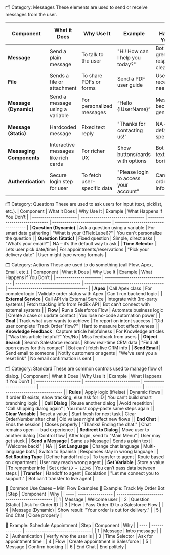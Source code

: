 🗂 Category: Messages
These elements are used to send or receive messages from the user.

| Component                | What it Does                         | Why Use It                  | Example                               | What Happens if You Don’t              |
| ------------------------ | ------------------------------------ | --------------------------- | ------------------------------------- | -------------------------------------- |
| **Message**              | Send a plain message                 | To talk to the user         | "Hi! How can I help you today?"       | Bot won’t greet or respond clearly     |
| **File**                 | Sends a file or attachment           | To share PDFs or forms      | Send a PDF user guide                 | User may not receive needed docs       |
| **Message (Dynamic)**    | Send a message using a variable      | For personalized messages   | “Hello {!UserName}”                   | Messages become generic                |
| **Message (Static)**     | Hardcoded message                    | Fixed text reply            | "Thanks for contacting us!"           | NA – this is default way to speak      |
| **Messaging Components** | Interactive messages like rich cards | For richer UX               | Show buttons/cards with options       | Bot may feel text-only, boring         |
| **Authentication**       | Secure login step for user           | To fetch user-specific data | "Please login to access your account" | Can't show order/account info securely |

🗂 Category: Questions
These are used to ask users for input (text, picklist, etc.).
| Component              | What it Does                    | Why Use It                    | Example                       | What Happens if You Don’t          |
| ---------------------- | ------------------------------- | ----------------------------- | ----------------------------- | ---------------------------------- |
| **Question (Dynamic)** | Ask a question using a variable | For smart data gathering      | "What is your {!FieldLabel}?" | You can't personalize the question |
| **Question (Static)**  | Fixed question                  | Simple, direct asks           | "What’s your email?"          | NA – it’s the default way to ask   |
| **Time Selector**      | Lets user pick date/time        | For appointments/reservations | "Pick your delivery date"     | User might type wrong formats      |


🗂 Category: Actions
These are used to do something (call Flow, Apex, Email, etc.).
| Component              | What it Does                     | Why Use It                       | Example                                 | What Happens if You Don’t               |
| ---------------------- | -------------------------------- | -------------------------------- | --------------------------------------- | --------------------------------------- |
| **Apex**               | Call Apex class                  | For complex logic                | Validate order status with Apex         | Can't run backend logic                 |
| **External Service**   | Call API via External Service    | Integrate with 3rd-party systems | Fetch tracking info from FedEx API      | Bot can't connect with external systems |
| **Flow**               | Run a Salesforce Flow            | Automate business logic          | Create a case or update contact         | You lose no-code automation power       |
| **Goal**               | Track what user wants to achieve | To report on intent success      | "Did user complete ‘Track Order’ flow?" | Hard to measure bot effectiveness       |
| **Knowledge Feedback** | Capture article helpfulness      | For Knowledge articles           | “Was this article helpful?” Yes/No      | Miss feedback from users                |
| **Object Search**      | Search Salesforce records        | Show real-time CRM data          | "Find all open cases for this contact"  | Bot can’t fetch live CRM info           |
| **Send Email**         | Send email to someone            | Notify customers or agents       | "We've sent you a reset link"           | No email confirmation is sent           |

🗂 Category: Standard
These are common controls used to manage flow of dialog.
| Component              | What it Does                | Why Use It                | Example                                            | What Happens if You Don’t             |
| ---------------------- | --------------------------- | ------------------------- | -------------------------------------------------- | ------------------------------------- |
| **Rules**              | Apply logic (if/else)       | Dynamic flows             | If order ID exists, show tracking; else ask for ID | You can’t build smart branching logic |
| **Call Dialog**        | Reuse another dialog        | Avoid repetition          | "Call shipping dialog again"                       | You must copy-paste same steps again  |
| **Clear Variable**     | Reset a value               | Start fresh for next task | Clear OrderNumber after chat                       | Old values might affect new flows     |
| **End Chat**           | Ends the session            | Closes properly           | "Thanks! Ending the chat."                         | Chat remains open — bad experience    |
| **Redirect to Dialog** | Move user to another dialog | Control flow              | After login, send to “Main Menu”                   | User may get stuck                    |
| **Send a Message**     | Same as Message             | Sends a plain text        | "Welcome back!"                                    | NA                                    |
| **Set Language**       | Change chat language        | Multi-language bots       | Switch to Spanish                                  | Responses stay in wrong language      |
| **Set Routing Type**   | Define handoff rules        | To transfer to agent      | Route based on department                          | User may reach wrong agent            |
| **Set Variable**       | Store a value               | To remember info          | Set `OrderID = 12345`                              | You can’t pass data between steps     |
| **Transfer**           | Handoff to agent            | Escalation                | "Let me connect you to support."                   | Bot can’t transfer to live agent      |



🔁 Common Use Cases – Mini Flow Examples
🔷 Example: Track My Order Bot
| Step | Component         | Why                                            |
| ---- | ----------------- | ---------------------------------------------- |
| 1    | Message           | Welcome user                                   |
| 2    | Question (Static) | Ask for Order ID                               |
| 3    | Flow              | Pass Order ID to a Salesforce Flow             |
| 4    | Message (Dynamic) | Show result: "Your order is out for delivery." |
| 5    | End Chat          | Close properly                                 |


🔷 Example: Schedule Appointment
| Step | Component      | Why                              |
| ---- | -------------- | -------------------------------- |
| 1    | Message        | Intro message                    |
| 2    | Authentication | Verify who the user is           |
| 3    | Time Selector  | Ask for appointment time         |
| 4    | Flow           | Create appointment in Salesforce |
| 5    | Message        | Confirm booking                  |
| 6    | End Chat       | End politely                     |
